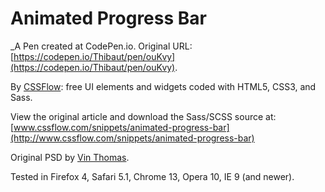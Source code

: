 # Animated Progress Bar
 _A Pen created at CodePen.io. Original URL: [https://codepen.io/Thibaut/pen/ouKvy](https://codepen.io/Thibaut/pen/ouKvy).

 By [CSSFlow](http://www.cssflow.com): free UI elements and widgets coded with HTML5, CSS3, and Sass.  

View the original article and download the Sass/SCSS source at:  
[www.cssflow.com/snippets/animated-progress-bar](http://www.cssflow.com/snippets/animated-progress-bar)

Original PSD by [Vin Thomas](http://365psd.com/day/2-117/).

Tested in Firefox 4, Safari 5.1, Chrome 13, Opera 10, IE 9 (and newer).